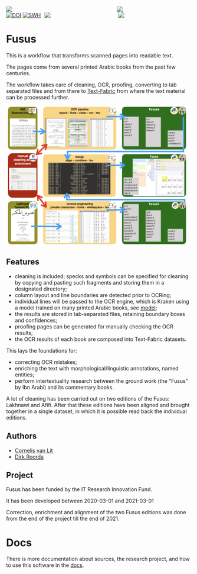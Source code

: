 <div>
<img src="fusus/docs/images/fusus-small.png" align="left" width="300"/>
<img src="fusus/docs/images/tf-small.png" align="left" width="100"/>
<img src="fusus/docs/images/uu.png" align="right" width="200"/>
<img src="fusus/docs/images/dans.png" align="right" width="200"/>
</div>

[![DOI](https://zenodo.org/badge/DOI/10.5281/zenodo.4309884.svg)](https://doi.org/10.5281/zenodo.4309884)
[![SWH](https://archive.softwareheritage.org/badge/origin/https://github.com/among/fusus/)](https://archive.softwareheritage.org/browse/origin/?origin_url=https://github.com/among/fusus)

# Fusus

This is a workflow that transforms scanned pages into readable text.

The pages come from several printed Arabic books from the past few centuries.

The workflow takes care of cleaning, OCR, proofing, converting to tab separated files
and from there to
[Text-Fabric](https://github.com/annotation/text-fabric)
from where the text material can be processed further.

![pipeline](fusus/docs/images/Pipeline/Pipeline.001.jpeg)

## Features

* cleaning is included:
  specks and symbols can be specified for cleaning by copying and pasting such fragments
  and storing them in a designated directory;
* column layout and line boundaries are detected prior to OCRing;
* individual lines will be passed to the OCR engine, which is Kraken using a model trained
  on many printed Arabic books, see [model](https://among.github.io/fusus/fusus/about/model.html);
* the results are stored in tab-separated files, retaining boundary boxes and confidences;
* proofing pages can be generated for manually checking the OCR results;
* the OCR results of each book are composed into Text-Fabric datasets.

This lays the foundations for:

* correcting OCR mistakes;
* enriching the text with morphological/linguistic annotations, named entities;
* perform intertextuality research between the ground work (the "Fusus" by Ibn Arabi)
  and its commentary books.

A lot of cleaning has been carried out on two editions of the Fusus: Lakhnawi and Afifi.
After that these editions have been aligned and brought together in a single dataset,
in which it is possible read back the individual editions.

## Authors

*   [Cornelis van Lit](https://digitalorientalist.com/about-cornelis-van-lit/)
*   [Dirk Roorda](https://www.annotation.nl)

## Project

Fusus has been funded by the IT Research Innovation Fund.

It has been developed between 2020-03-01 and 2021-03-01

Correction, enrichment and alignment of the two Fusus editions was done
from the end of the project till the end of 2021.

# Docs

There is more documentation about sources, the research project, and how to use
this software in the
[docs](https://among.github.io/fusus/fusus).
